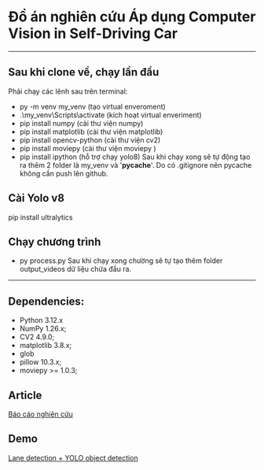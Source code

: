 # Đồ án nghiên cứu Áp dụng Computer Vision in Self-Driving Car
---
## Sau khi clone về, chạy lần đầu 
Phải chạy các lênh sau trên terminal:
* py -m venv my_venv (tạo virtual enveroment)
* .\my_venv\Scripts\activate (kích hoạt virtual enveriment)
* pip install numpy (cài thư viện numpy)
* pip install matplotlib (cài thư viện matplotlib)
* pip install opencv-python (cài thư viện cv2)
* pip install moviepy (cài thư viện moviepy )
* pip install ipython (hỗ trợ chạy yolo8)
Sau khi chạy xong sẽ tự động tạo ra thêm 2 folder là my_venv và '__pycache__'. Do có .gitignore nên pycache không cần push lên github.
## Cài Yolo v8
pip install ultralytics 

## Chạy chương trình
* py process.py
Sau khi chạy xong chường sẽ tự tạo thêm folder output_videos dữ liệu chứa đầu ra.


---  
## Dependencies:
* Python 3.12.x
* NumPy 1.26.x; 
* CV2 4.9.0; 
* matplotlib 3.8.x;  
* glob
* pillow 10.3.x;
* moviepy >= 1.0.3;

## Article
[Báo cáo nghiên cứu](https://studenthcmusedu-my.sharepoint.com/:w:/g/personal/18127042_student_hcmus_edu_vn/EavFhu_qIuFImqDNB--sJYkBWLkwg2PmecThZ2p99EAoOg?e=L3a4Kb)

## Demo
[Lane detection + YOLO object detection](https://www.youtube.com/watch?v=Xq-0cp_9mHQ)